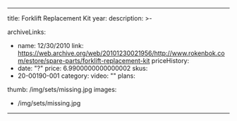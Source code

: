 
---
title: Forklift Replacement Kit
year: 
description: >-
  
archiveLinks:
  - name: 12/30/2010
    link: https://web.archive.org/web/20101230021956/http://www.rokenbok.com/estore/spare-parts/forklift-replacement-kit
priceHistory:
  - date: "?"
    price: 6.9900000000000002
skus:
  - 20-00190-001
category: 
video: ""
plans:

thumb: /img/sets/missing.jpg
images:
  -  /img/sets/missing.jpg
---
